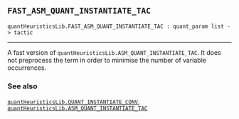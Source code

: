 ## `FAST_ASM_QUANT_INSTANTIATE_TAC`

``` hol4
quantHeuristicsLib.FAST_ASM_QUANT_INSTANTIATE_TAC : quant_param list -> tactic
```

------------------------------------------------------------------------

A fast version of `quantHeuristicsLib.ASM_QUANT_INSTANTIATE_TAC`. It
does not preprocess the term in order to minimise the number of variable
occurrences.

### See also

[`quantHeuristicsLib.QUANT_INSTANTIATE_CONV`](#quantHeuristicsLib.QUANT_INSTANTIATE_CONV),
[`quantHeuristicsLib.ASM_QUANT_INSTANTIATE_TAC`](#quantHeuristicsLib.ASM_QUANT_INSTANTIATE_TAC)

